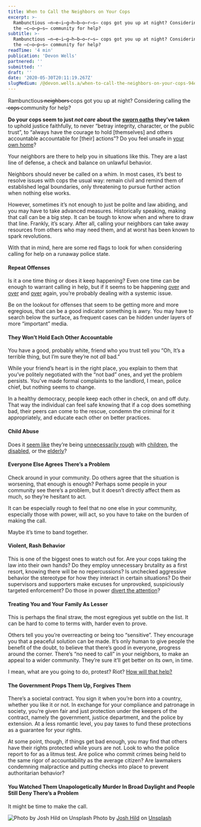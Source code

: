```yaml
---
title: When to Call the Neighbors on Your Cops
excerpt: >-
  Rambunctious ̶n̶e̶i̶g̶h̶b̶o̶r̶s̶ cops got you up at night? Considering calling
  the ̶c̶o̶p̶s̶ community for help?
subtitle: >-
  Rambunctious ̶n̶e̶i̶g̶h̶b̶o̶r̶s̶ cops got you up at night? Considering calling
  the ̶c̶o̶p̶s̶ community for help?
readTime: '4 min'
publication: 'Devon Wells'
partnered: ''
submitted: ''
draft: ''
date: '2020-05-30T20:11:19.267Z'
slugMedium: /@devon.wells.a/when-to-call-the-neighbors-on-your-cops-94e9a8ec0059
---
```


Rambunctious ̶n̶e̶i̶g̶h̶b̶o̶r̶s̶ cops got you up at night? Considering calling the ̶c̶o̶p̶s̶ community for help?

**Do your cops seem to just _not care_ about the** [**sworn oaths**](https://www.theiacp.org/resources/resolution/law-enforcement-oath-of-honor) **they’ve taken** to uphold justice faithfully, to never “betray integrity, character, or the public trust”, to “always have the courage to hold \[themselves\] and others accountable accountable for \[their\] actions”? Do you feel unsafe in [your own home](https://www.insider.com/breonna-taylor-shot-dead-louisville-house-police-narcotics-bust-2020-5)?

Your neighbors are there to help you in situations like this. They are a last line of defense, a check and balance on unlawful behavior.

Neighbors should never be called on a whim. In most cases, it’s best to resolve issues with cops the usual way: remain civil and remind them of established legal boundaries, only threatening to pursue further action when nothing else works.

However, sometimes it’s not enough to just be polite and law abiding, and you may have to take advanced measures. Historically speaking, making that call can be a big step. It can be tough to know when and where to draw that line. Frankly, it’s scary. After all, calling your neighbors can take away resources from others who may need them, and at worst has been known to spark revolutions.

With that in mind, here are some red flags to look for when considering calling for help on a runaway police state.

#### Repeat Offenses

Is it a one time thing or does it keep happening? Even one time can be enough to warrant calling in help, but if it seems to be happening [over](https://medium.com/@nilegirl/how-eric-garners-murder-exposes-the-grimness-of-police-brutality-dc3114a6bc5c) and [over](https://medium.com/@andrehenry/the-only-justice-for-george-floyd-is-to-finally-abolish-slavery-in-the-u-s-4371cee1c869) and [over](https://medium.com/matter/michael-brown-b3a72a274328) again, you’re probably dealing with a systemic issue.

Be on the lookout for offenses that seem to be getting more and more egregious, that can be a good indicator something is awry. You may have to search below the surface, as frequent cases can be hidden under layers of more “important” media.

#### They Won’t Hold Each Other Accountable

You have a good, probably white, friend who you trust tell you “Oh, It’s a terrible thing, but I’m sure they’re not _all_ bad.”

While your friend’s heart is in the right place, you explain to them that you’ve politely negotiated with the “not bad” ones, and yet the problem persists. You’ve made formal complaints to the landlord, I mean, police chief, but nothing seems to change.

In a healthy democracy, people keep each other in check, on and off duty. That way the individual can feel safe knowing that if a cop does something bad, their peers can come to the rescue, condemn the criminal for it appropriately, and educate each other on better practices.

#### Child Abuse

Does it [seem like](https://medium.com/in-justice-today/free-meek-mill-philly-cops-panic-over-their-new-da-lapd-caught-planting-drugs-14-year-old-boy-2ddbda1b746f) they’re being [unnecessarily rough](https://slate.com/news-and-politics/2020/04/rancho-cordova-police-department-elijah-tufono-beating.html) with [children](https://www.nytimes.com/2015/01/23/us/in-tamir-rice-shooting-in-cleveland-many-errors-by-police-then-a-fatal-one.html), the [disabled](https://medium.com/@SIIPCampaigns/scotus-ruling-on-police-brutality-eliminates-right-to-due-process-for-disabled-black-men-3813b20d1283), or the [elderly](https://www.mijente.net/2018/01/police-murdered-elderly-man-clutching-crucifix-daughter-turned-grief-action/)?

#### Everyone Else Agrees There’s a Problem

Check around in your community. Do others agree that the situation is worsening, that enough is enough? Perhaps some people in your community see there’s a problem, but it doesn’t directly affect them as much, so they’re hesitant to act.

It can be especially rough to feel that no one else in your community, especially those with power, will act, so you have to take on the burden of making the call.

Maybe it’s time to band together.

#### Violent, Rash Behavior

This is one of the biggest ones to watch out for. Are your cops taking the law into their own hands? Do they employ unnecessary brutality as a first resort, knowing there will be no repercussions? Is unchecked aggressive behavior the stereotype for how they interact in certain situations? Do their supervisors and supporters make excuses for unprovoked, suspiciously targeted enforcement? Do those in power [divert the attention](https://www.cnn.com/2020/05/30/us/george-floyd-protests-saturday/index.html)?

#### Treating You and Your Family As Lesser

This is perhaps the final straw, the most egregious yet subtle on the list. It can be hard to come to terms with, harder even to prove.

Others tell you you’re overreacting or being too “sensitive”. They encourage you that a peaceful solution can be made. It’s only human to give people the benefit of the doubt, to believe that there’s good in everyone, progress around the corner. There’s “no need to call” in your neighbors, to make an appeal to a wider community. They’re sure it’ll get better on its own, in time.

I mean, what are you going to do, protest? Riot? [How will that help?](https://www.chicagotribune.com/columns/steve-chapman/ct-column-riots-minneapolis-police-george-floyd-chapman-20200529-fm2w4j3ntvcwnkjexceyhbnjmu-story.html)

#### The Government Props Them Up, Forgives Them

There’s a societal contract. You sign it when you’re born into a country, whether you like it or not. In exchange for your compliance and patronage in society, you’re given fair and just protection under the keepers of the contract, namely the government, justice department, and the police by extension. At a less romantic level, you pay taxes to fund these protections as a guarantee for your rights.

At some point, though, if things get bad enough, you may find that others have their rights protected while yours are not. Look to who the police report to for as a litmus test. Are police who commit crimes being held to the same rigor of accountability as the average citizen? Are lawmakers condemning malpractice and putting checks into place to prevent authoritarian behavior?

#### You Watched Them Unapologetically Murder In Broad Daylight and People Still Deny There’s a Problem

It might be time to make the call.

![Photo by [Josh Hild](https://unsplash.com/@joshhild?utm_source=medium&utm_medium=referral) on [Unsplash](https://unsplash.com?utm_source=medium&utm_medium=referral)](https://cdn-images-1.medium.com/max/800/0*da07-Uil-Xni4QQZ)
Photo by [Josh Hild](https://unsplash.com/@joshhild?utm_source=medium&utm_medium=referral) on [Unsplash](https://unsplash.com?utm_source=medium&utm_medium=referral)
